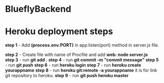 # BlueflyBackend

# Heroku deployment steps #

**step 1** - Add **(process.env.PORT)** in app.listen(port) method in server.js file.

**step 2** - Create file with name of Procfile and add **web: node server.js** <br/>
**step 3** - run **git add .**
**step 4** - run **git commit -m "commit message"**
**step 5** - run **git push**
**step 6** - run **heroku login**
**step 7** - run **heroku create yourappname**
**step 8** - run **heroku git:remote -a yourappname**  it is for link git repository to heroku.
**step 9** - run **git push heroku master**
